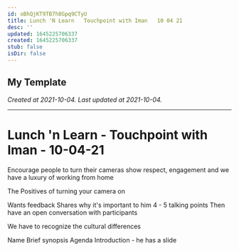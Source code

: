 ```yaml
---
id: oBhQjKT9TB7h8Gpq9CTyU
title: Lunch 'N Learn   Touchpoint with Iman   10 04 21
desc: ''
updated: 1645225706337
created: 1645225706337
stub: false
isDir: false
---
```

My Template
---

_Created at 2021-10-04._
_Last updated at 2021-10-04._




---

# Lunch 'n Learn - Touchpoint with Iman - 10-04-21


Encourage people to turn their cameras
show respect, engagement and
we have a luxury of working from home

The Positives of turning your camera on

Wants feedback
Shares why it's important to him
4 - 5 talking points
Then have an open conversation with participants

We have to recognize the cultural differences

Name
Brief synopsis
Agenda
Introduction - he has a slide

